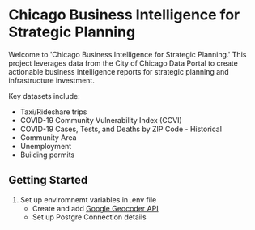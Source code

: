 # Chicago Business Intelligence for Strategic Planning

Welcome to 'Chicago Business Intelligence for Strategic Planning.' This project leverages data from the City of Chicago Data Portal to create actionable business intelligence reports for strategic planning and infrastructure investment. 

Key datasets include:

- Taxi/Rideshare trips
- COVID-19 Community Vulnerability Index (CCVI)
- COVID-19 Cases, Tests, and Deaths by ZIP Code - Historical
- Community Area
- Unemployment
- Building permits

## Getting Started

1. Set up enviromnemt variables in .env file
    - Create and add [Google Geocoder API](https://developers.google.com/maps/documentation/geocoding/get-api-key?authuser=2)
    - Set up Postgre Connection details
